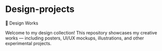 # Design-projects
🎨 Design Works

Welcome to my design collection!
This repository showcases my creative works — including posters, UI/UX mockups, illustrations, and other experimental projects.
